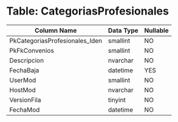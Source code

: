 # Table: CategoriasProfesionales

| Column Name | Data Type | Nullable |
|-------------|-----------|----------|
| PkCategoriasProfesionales_Iden | smallint | NO |
| PkFkConvenios | smallint | NO |
| Descripcion | nvarchar | NO |
| FechaBaja | datetime | YES |
| UserMod | smallint | NO |
| HostMod | nvarchar | NO |
| VersionFila | tinyint | NO |
| FechaMod | datetime | NO |
